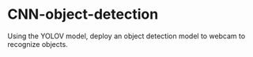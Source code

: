# CNN-object-detection
Using the YOLOV model, deploy an object detection model to webcam to recognize objects.
